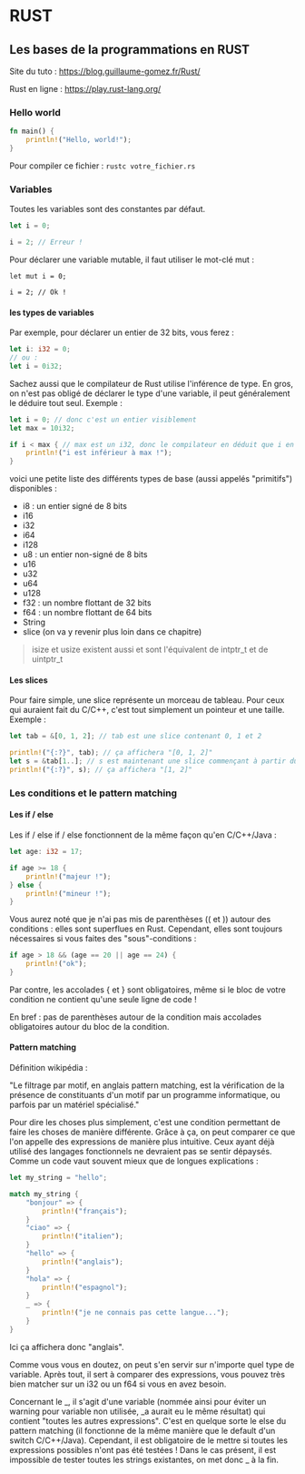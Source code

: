# RUST

## Les bases de la programmations en RUST

Site du tuto : https://blog.guillaume-gomez.fr/Rust/

Rust en ligne : https://play.rust-lang.org/

### Hello world

```rust
fn main() {
    println!("Hello, world!");
}
```

Pour compiler ce fichier : `rustc votre_fichier.rs`

### Variables

Toutes les variables sont des constantes par défaut.

```rust
let i = 0;

i = 2; // Erreur !
```

Pour déclarer une variable mutable, il faut utiliser le mot-clé mut :

```
let mut i = 0;

i = 2; // Ok !
```
#### les types de variables

Par exemple, pour déclarer un entier de 32 bits, vous ferez :

```rust
let i: i32 = 0;
// ou :
let i = 0i32;
```

Sachez aussi que le compilateur de Rust utilise l'inférence de type. En gros, on n'est pas obligé de déclarer le type d'une variable, il peut généralement le déduire tout seul. Exemple :

```rust
let i = 0; // donc c'est un entier visiblement
let max = 10i32;

if i < max { // max est un i32, donc le compilateur en déduit que i en est un aussi
    println!("i est inférieur à max !");
}
```
voici une petite liste des différents types de base (aussi appelés "primitifs") disponibles :

- i8 : un entier signé de 8 bits
- i16
- i32
- i64
- i128
- u8 : un entier non-signé de 8 bits
- u16
- u32
- u64
- u128
- f32 : un nombre flottant de 32 bits
- f64 : un nombre flottant de 64 bits
- String
- slice (on va y revenir plus loin dans ce chapitre)

> isize et usize existent aussi et sont l'équivalent de intptr_t et de uintptr_t

#### Les slices

Pour faire simple, une slice représente un morceau de tableau. Pour ceux qui auraient fait du C/C++, c'est tout simplement un pointeur et une taille. Exemple :

```rust
let tab = &[0, 1, 2]; // tab est une slice contenant 0, 1 et 2

println!("{:?}", tab); // ça affichera "[0, 1, 2]"
let s = &tab[1..]; // s est maintenant une slice commençant à partir du 2e élément de tab
println!("{:?}", s); // ça affichera "[1, 2]"
```

### Les conditions et le pattern matching

#### Les if / else

Les if / else if / else fonctionnent de la même façon qu'en C/C++/Java :

```rust
let age: i32 = 17;

if age >= 18 {
    println!("majeur !");
} else {
    println!("mineur !");
}
```

Vous aurez noté que je n'ai pas mis de parenthèses (( et )) autour des conditions : elles sont superflues en Rust. Cependant, elles sont toujours nécessaires si vous faites des "sous"-conditions :

```rust
if age > 18 && (age == 20 || age == 24) {
    println!("ok");
}
```

Par contre, les accolades { et } sont obligatoires, même si le bloc de votre condition ne contient qu'une seule ligne de code !

En bref : pas de parenthèses autour de la condition mais accolades obligatoires autour du bloc de la condition.

#### Pattern matching

Définition wikipédia :

"Le filtrage par motif, en anglais pattern matching, est la vérification de la présence de constituants d'un motif par un programme informatique, ou parfois par un matériel spécialisé."

Pour dire les choses plus simplement, c'est une condition permettant de faire les choses de manière différente. Grâce à ça, on peut comparer ce que l'on appelle des expressions de manière plus intuitive. Ceux ayant déjà utilisé des langages fonctionnels ne devraient pas se sentir dépaysés. Comme un code vaut souvent mieux que de longues explications :

```rust
let my_string = "hello";

match my_string {
    "bonjour" => {
        println!("français");
    }
    "ciao" => {
        println!("italien");
    }
    "hello" => {
        println!("anglais");
    }
    "hola" => {
        println!("espagnol");
    }
    _ => {
        println!("je ne connais pas cette langue...");
    }
}
```

Ici ça affichera donc "anglais".

Comme vous vous en doutez, on peut s'en servir sur n'importe quel type de variable. Après tout, il sert à comparer des expressions, vous pouvez très bien matcher sur un i32 ou un f64 si vous en avez besoin.

Concernant le _, il s'agit d'une variable (nommée ainsi pour éviter un warning pour variable non utilisée, _a aurait eu le même résultat) qui contient "toutes les autres expressions". C'est en quelque sorte le else du pattern matching (il fonctionne de la même manière que le default d'un switch C/C++/Java). Cependant, il est obligatoire de le mettre si toutes les expressions possibles n'ont pas été testées ! Dans le cas présent, il est impossible de tester toutes les strings existantes, on met donc _ à la fin.
